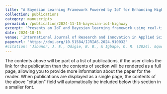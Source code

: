 ```yaml
---
title: "A Bayesian Learning Framework Powered by IoT for Enhancing Highway Safety and Reducing Accidents: A Case Study of Benin-Onitsha Express Way"
collection: publications
category: manuscripts
permalink: /publication/2024-11-15-bayesian-iot-highway
excerpt: 'Presents an IoT and Bayesian learning framework using real-time data to enhance highway safety and reduce accidents on the Benin-Onitsha Express Way in Nigeria.'
date: 2024-10-15
venue: 'International Journal of Research and Innovation in Applied Science (IJRIAS)'
paperurl: 'https://doi.org/10.51584/IJRIAS.2024.910032'
#citation: 'Jibunor, J. E., Odigie, B. B., & Igbape, O. R. (2024). &quot;A Bayesian Learning Framework Powered by IoT for Enhancing Highway Safety and Reducing Accidents: A Case Study of Benin-Onitsha Express Way. &quot; <i>International Journal of Research and Innovation in Applied Science.</i>. 9(10), 334-360.'
---
```


The contents above will be part of a list of publications, if the user clicks the link for the publication than the contents of section will be rendered as a full page, allowing you to provide more information about the paper for the reader. When publications are displayed as a single page, the contents of the above "citation" field will automatically be included below this section in a smaller font.
